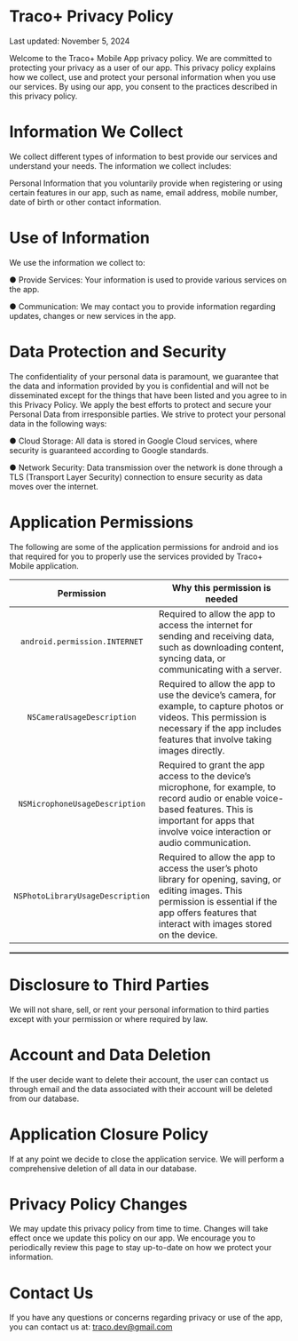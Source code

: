 
# Traco+ Privacy Policy
Last updated: November 5, 2024

Welcome to the Traco+ Mobile App privacy policy. We are committed to protecting your privacy as a user of our app. This privacy policy explains how we collect, use and protect your personal information when you use our services. By using our app, you consent to the practices described in this privacy policy.

# Information We Collect
We collect different types of information to best provide our services and understand your needs. The information we collect includes:

Personal Information that you voluntarily provide when registering or using certain features in our app, such as name, email address, mobile number, date of birth or other contact information.

# Use of Information
We use the information we collect to:

● Provide Services: Your information is used to provide various services on the app.

● Communication: We may contact you to provide information regarding updates, changes or new services in the app.

# Data Protection and Security
The confidentiality of your personal data is paramount, we guarantee that the data and information provided by you is confidential and will not be disseminated except for the things that have been listed and you agree to in this Privacy Policy. We apply the best efforts to protect and secure your Personal Data from irresponsible parties. We strive to protect your personal data in the following ways:

● Cloud Storage: All data is stored in Google Cloud services, where security is guaranteed according to Google standards.

● Network Security: Data transmission over the network is done through a TLS (Transport Layer Security) connection to ensure security as data moves over the internet.

# Application Permissions
The following are some of the application permissions for android and ios that required for you to properly use the services provided by Traco+ Mobile application.

| Permission | Why this permission is needed |
| :---: | --- |
| `android.permission.INTERNET` | Required to allow the app to access the internet for sending and receiving data, such as downloading content, syncing data, or communicating with a server.|
| `NSCameraUsageDescription` | Required to allow the app to use the device’s camera, for example, to capture photos or videos. This permission is necessary if the app includes features that involve taking images directly.|
| `NSMicrophoneUsageDescription` | Required to grant the app access to the device’s microphone, for example, to record audio or enable voice-based features. This is important for apps that involve voice interaction or audio communication.|
| `NSPhotoLibraryUsageDescription` | Required to allow the app to access the user’s photo library for opening, saving, or editing images. This permission is essential if the app offers features that interact with images stored on the device.|

 <hr style="border:1px solid gray">

# Disclosure to Third Parties
We will not share, sell, or rent your personal information to third parties except with your permission or where required by law.

# Account and Data Deletion
If the user decide want to delete their account, the user can contact us through email and the data associated with their account will be deleted from our database.

# Application Closure Policy
If at any point we decide to close the application service. We will perform a comprehensive deletion of all data in our database.

# Privacy Policy Changes
We may update this privacy policy from time to time. 
Changes will take effect once we update this policy on our app. We encourage you to periodically review this page to stay up-to-date on how we protect your information.

# Contact Us
If you have any questions or concerns regarding privacy or use of the app, you can contact us at: traco.dev@gmail.com
